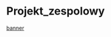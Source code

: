 # Projekt_zespolowy
[banner](https://github.com/JakubTynski/Projekt_zespolowy/blob/main/images/image1.jpg?raw=true)
